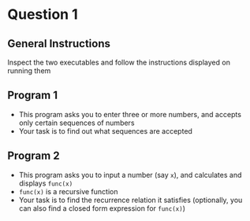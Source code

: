 # Question 1

## General Instructions

Inspect the two executables and follow the instructions displayed on running them

## Program 1

- This program asks you to enter three or more numbers, and accepts only certain sequences of numbers
- Your task is to find out what sequences are accepted

## Program 2

- This program asks you to input a number (say ```x```), and calculates and displays ```func(x)```
- ```func(x)``` is a recursive function
- Your task is to find the recurrence relation it satisfies (optionally, you can also find a closed form expression for ```func(x)```)
